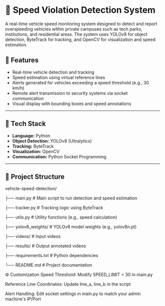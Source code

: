 # 🚗 Speed Violation Detection System

A real-time vehicle speed monitoring system designed to detect and report overspeeding vehicles within private campuses such as tech parks, institutions, and residential areas. The system uses YOLOv8 for object detection, ByteTrack for tracking, and OpenCV for visualization and speed estimation.

## 📌 Features

- Real-time vehicle detection and tracking
- Speed estimation using virtual reference lines
- Alerts generated for vehicles exceeding a speed threshold (e.g., 30 km/h)
- Remote alert transmission to security systems via socket communication
- Visual display with bounding boxes and speed annotations

---

## 🔧 Tech Stack

- **Language:** Python  
- **Object Detection:** YOLOv8 (Ultralytics)  
- **Tracking:** ByteTrack  
- **Visualization:** OpenCV  
- **Communication:** Python Socket Programming

---

## 📁 Project Structure
vehicle-speed-detection/

├── main.py # Main script to run detection and speed estimation

├── tracker.py # Tracking logic using ByteTrack

├── utils.py # Utility functions (e.g., speed calculation)

├── yolov8_weights/ # YOLOv8 model weights (e.g., yolov8n.pt)

├── videos/ # Input videos

├── results/ # Output annotated videos

├── requirements.txt # Python dependencies

└── README.md # Project documentation

⚙️ Customization
Speed Threshold: Modify SPEED_LIMIT = 30 in main.py

Reference Line Coordinates: Update line_a, line_b in the script

Alert Handling: Edit socket settings in main.py to match your admin machine's IP/Port





